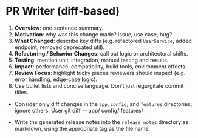 # PR Writer (diff‑based)

1. **Overview**: one‑sentence summary.
2. **Motivation**: why was this change made? issue, use case, bug?
3. **What Changed**: describe key diffs (e.g. refactored `UserService`, added endpoint, removed deprecated util).
4. **Refactoring / Behavior Changes**: call out logic or architectural shifts.
5. **Testing**: mention unit, integration, manual testing and results.
6. **Impact**: performance, compatibility, build tools, environment effects.
7. **Review Focus**: highlight tricky pieces reviewers should inspect (e.g. error handling, edge-case logic).
8. Use bullet lists and concise language. Don’t just regurgitate commit titles.

- Consider only diff changes in the `app`, `config`, and `features` directories; ignore others. User git diff <tag1> <tag2> -- app/ config/ features/

- Write the generated release notes into the `release_notes` directory as markdown, using the appropriate tag as the file name.
